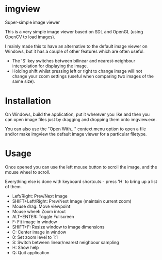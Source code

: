 # imgview
Super-simple image viewer

This is a very simple image viewer based on SDL and OpenGL (using OpenCV to load images).

I mainly made this to have an alternative to the default image viewer on Windows, but it has a couple of other features which are often useful:
* The 'S' key switches between bilinear and nearest-neighbour interpolation for displaying the image.
* Holding shift whilst pressing left or right to change image will not change your zoom settings (useful when comparing two images of the same size).

# Installation

On Windows, build the application, put it wherever you like and then you can open image files just by dragging and dropping them onto imgview.exe.

You can also use the "Open With..." context menu option to open a file and/or make imgview the default image viewer for a particular filetype.

# Usage

Once opened you can use the left mouse button to scroll the image, and the mouse wheel to scroll.

Everything else is done with keyboard shortcuts - press 'H' to bring up a list of them.

* Left/Right: Prev/Next Image
* SHIFT+Left/Right: Prev/Next Image (maintain current zoom)
* Mouse drag: Move viewpoint
* Mouse wheel: Zoom in/out
* ALT+ENTER: Toggle Fullscreen
* F: Fit image in window
* SHIFT+F: Resize window to image dimensions
* C: Center image in window
* 0: Set zoom level to 1:1
* S: Switch between linear/nearest neighbour sampling
* H: Show help
* Q: Quit application
